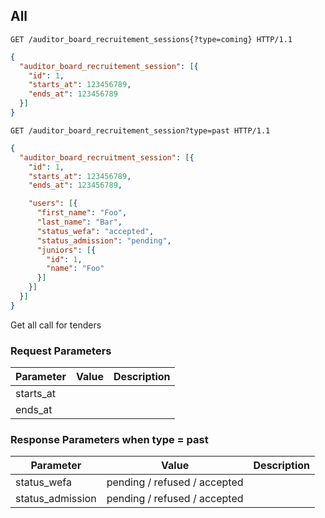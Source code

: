## All

```http
GET /auditor_board_recruitement_sessions{?type=coming} HTTP/1.1
```

```json
{
  "auditor_board_recruitement_session": [{
    "id": 1,
    "starts_at": 123456789,
    "ends_at": 123456789
  }]
}
```

```http
GET /auditor_board_recruitement_session?type=past HTTP/1.1
```

```json
{
  "auditor_board_recruitment_session": [{
    "id": 1,
    "starts_at": 123456789,
    "ends_at": 123456789,

    "users": [{
      "first_name": "Foo",
      "last_name": "Bar",
      "status_wefa": "accepted",
      "status_admission": "pending",
      "juniors": [{
        "id": 1,
        "name": "Foo"
      }]
    }]
  }]
}
```

Get all call for tenders

### Request Parameters

Parameter           |  Value | Description
------------------- | ------ | ------
starts_at           | |
ends_at             | |

### Response Parameters when type = past

Parameter           |  Value | Description
------------------- | ------ | ------
status_wefa         | pending / refused / accepted |
status_admission    | pending / refused / accepted |
